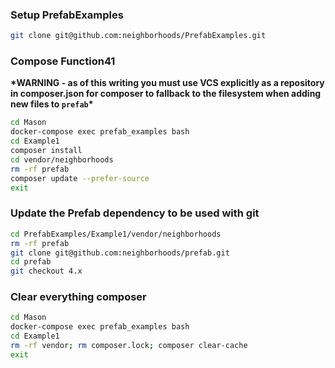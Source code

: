### Setup PrefabExamples

```bash
git clone git@github.com:neighborhoods/PrefabExamples.git
```

### Compose Function41
**\*WARNING - as of this writing you must use VCS explicitly as a repository in composer.json for composer to fallback to the filesystem when adding new files to `prefab`\***
```bash
cd Mason
docker-compose exec prefab_examples bash
cd Example1
composer install
cd vendor/neighborhoods
rm -rf prefab
composer update --prefer-source
exit
```

### Update the Prefab dependency to be used with git

```bash
cd PrefabExamples/Example1/vendor/neighborhoods
rm -rf prefab
git clone git@github.com:neighborhoods/prefab.git
cd prefab
git checkout 4.x
```

### Clear everything composer

```bash
cd Mason
docker-compose exec prefab_examples bash
cd Example1
rm -rf vendor; rm composer.lock; composer clear-cache
exit
```
